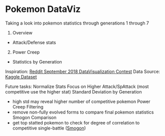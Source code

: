 # Pokemon DataViz

Taking a look into pokemon statistics through generations 1 through 7

1. Overview
- Attack/Defense stats
2. Power Creep
- Statistics by Generation

Inspiration: [Reddit September 2018 DataVisualization Contest](https://www.reddit.com/r/dataisbeautiful/comments/9cuzs3/battle_dataviz_battle_for_the_month_of_september/)
Data Source: [Kaggle Dataset](https://www.kaggle.com/rounakbanik/pokemon)

Future tasks:
Normalize Stats
Focus on Higher Attack/SpAttack (most competitive use the higher stat)
Standard Deviation by Generation
 - high std may reveal higher number of competitive pokemon
Power Creep Filtering
 - remove non-fully evolved forms to compare final pokemon statistics
Smogon Comparison
 - get top statted pokemon to check for degree of correlation to competitive single-battle ([Smogon](www.smogon.com))
